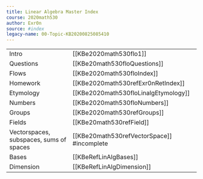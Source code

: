 ```yaml
---
title: Linear Algebra Master Index
course: 2020math530
author: Exr0n
source: #index
legacy-name: 00-Topic-KB20200825085410
---
```


| | |
|-|-|
Intro | [[KBe2020math530flo1]]
Questions | [[KBe20math530floQuestions]]
Flows | [[KBe2020math530floIndex]]
Homework | [[KBe2020math530refExr0nRetIndex]]
Etymology | [[KBe2020math530floLinalgEtymology]]
Numbers | [[KBe2020math530floNumbers]]
Groups | [[KBe2020math530refGroups]]
Fields | [[KBe20math530refField]]
Vectorspaces, subspaces, sums of spaces | [[KBe20math530refVectorSpace]] #incomplete 
Bases | [[KBeRefLinAlgBases]]
Dimension | [[KBeRefLinAlgDimension]]
